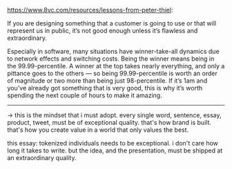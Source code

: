 https://www.8vc.com/resources/lessons-from-peter-thiel:

If you are designing something that a customer is going to use or that will represent us in public, it’s not good enough unless it’s flawless and extraordinary.

Especially in software, many situations have winner-take-all dynamics due to network effects and switching costs. Being the winner means being in the 99.99-percentile. A winner at the top takes nearly everything, and only a pittance goes to the others — so being 99.99-percentile is worth an order of magnitude or two more than being just 98-percentile. If it’s 1am and you’ve already got something that is very good, this is why it’s worth spending the next couple of hours to make it amazing.

---

-> this is the mindset that i must adopt. every single word, sentence, essay, product, tweet, must be of exceptional quality. that's how brand is built. that's how you create value in a world that only values the best.

this essay: tokenized individuals needs to be exceptional. i don't care how long it takes to write. but the idea, and the presentation, must be shipped at an extraordinary quality.